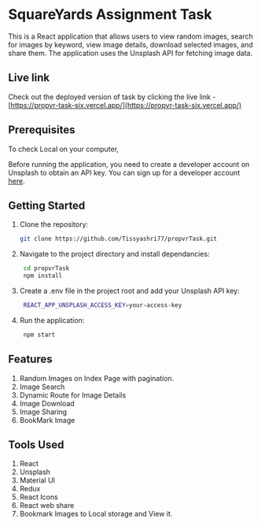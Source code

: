 # SquareYards Assignment Task 

This is a React application that allows users to view random images, search for images by keyword, view image details, download selected images, and share them. The application uses the Unsplash API for fetching image data.

## Live link

Check out the deployed version of task by clicking the live link - [https://propvr-task-six.vercel.app/](https://propvr-task-six.vercel.app/)

## Prerequisites

To check Local on your computer,

Before running the application, you need to create a developer account on Unsplash to obtain an API key. You can sign up for a developer account [here](https://unsplash.com/developers).

## Getting Started

1. Clone the repository:

   ```bash
   git clone https://github.com/Tissyashri77/propvrTask.git
   ```

2. Navigate to the project directory and install dependancies: 

   ```bash
    cd propvrTask
    npm install
   ``` 
3. Create a .env file in the project root and add your Unsplash API key:

   ```bash
    REACT_APP_UNSPLASH_ACCESS_KEY=your-access-key
   ```
4. Run the application:
 
   ```bash
    npm start
   ```

## Features

1. Random Images on Index Page with pagination.
2. Image Search
3. Dynamic Route for Image Details
4. Image Download
5. Image Sharing
6. BookMark Image

## Tools Used

1. React
2. Unsplash
3. Material UI
4. Redux
5. React Icons
6. React web share
7. Bookmark Images to Local storage and View it.

  
